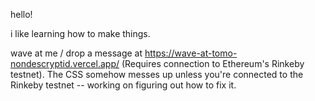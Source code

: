 hello! 

i like learning how to make things. 

wave at me / drop a message at https://wave-at-tomo-nondescryptid.vercel.app/ (Requires connection to Ethereum's Rinkeby testnet). The CSS somehow messes up unless you're connected to the Rinkeby testnet -- working on figuring out how to fix it. 
